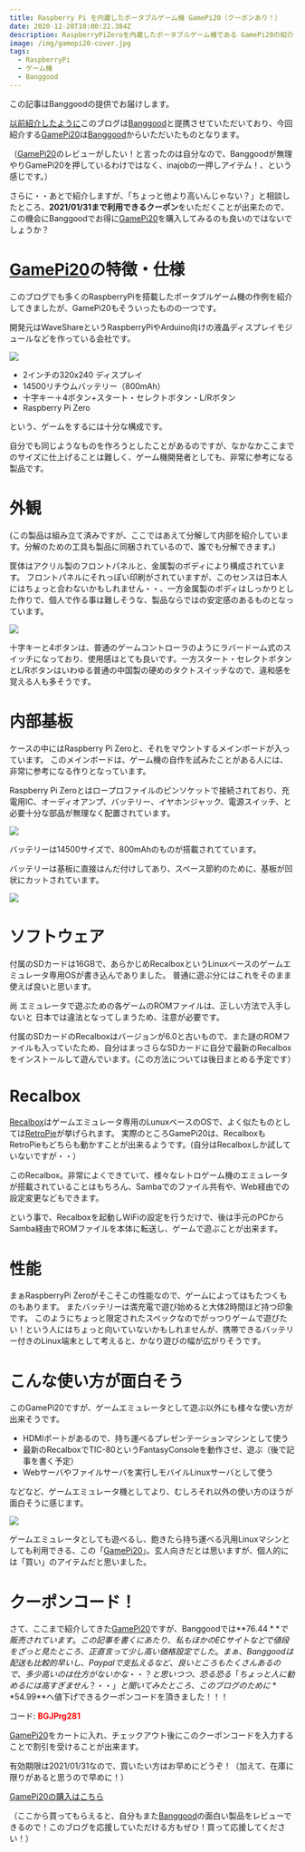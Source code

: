 ```yaml
---
title: Raspberry Pi を内蔵したポータブルゲーム機 GamePi20（クーポンあり！）
date: 2020-12-28T10:00:22.384Z
description: RaspberryPiZeroを内蔵したポータブルゲーム機である GamePi20の紹介と、お得に購入できるクーポンの紹介です。
image: /img/gamepi20-cover.jpg
tags:
  - RaspberryPi
  - ゲーム機
  - Banggood
---
```

この記事はBanggoodの提供でお届けします。

[以前紹介したように](../post/%E4%B8%AD%E5%9B%BDec%E3%82%B5%E3%82%A4%E3%83%88banggood/)このブログは[Banggood](https://jp.banggood.com/?p=0M092355466124202012)と提携させていただいており、今回紹介する[GamePi20](https://jp.banggood.com/Waveshare-GamePi20-16GB-2_0-inch-IPS-Display-Handheld-Video-Game-Console-Based-on-Raspberry-Pi-Zero-Zero-W-Zero-WH-p-1662179.html?p=0M092355466124202012)は[Banggood](https://jp.banggood.com/?p=0M092355466124202012)からいただいたものとなります。

（[GamePi20](https://jp.banggood.com/Waveshare-GamePi20-16GB-2_0-inch-IPS-Display-Handheld-Video-Game-Console-Based-on-Raspberry-Pi-Zero-Zero-W-Zero-WH-p-1662179.html?p=0M092355466124202012)のレビューがしたい！と言ったのは自分なので、Banggoodが無理やりGamePi20を押しているわけではなく、inajobの一押しアイテム！、という感じです。）

さらに・・あとで紹介しますが、「ちょっと他より高いんじゃない？」と相談したところ、**2021/01/31まで利用できるクーポン**をいただくことが出来たので、この機会にBanggoodでお得に[GamePi20](https://jp.banggood.com/Waveshare-GamePi20-16GB-2_0-inch-IPS-Display-Handheld-Video-Game-Console-Based-on-Raspberry-Pi-Zero-Zero-W-Zero-WH-p-1662179.html?p=0M092355466124202012)を購入してみるのも良いのではないでしょうか？

# [GamePi20](https://jp.banggood.com/Waveshare-GamePi20-16GB-2_0-inch-IPS-Display-Handheld-Video-Game-Console-Based-on-Raspberry-Pi-Zero-Zero-W-Zero-WH-p-1662179.html?p=0M092355466124202012)の特徴・仕様

このブログでも多くのRaspberryPiを搭載したポータブルゲーム機の作例を紹介してきましたが、GamePi20もそういったものの一つです。

開発元はWaveShareというRaspberryPiやArduino向けの液晶ディスプレイモジュールなどを作っている会社です。

![](/img/cover.jpg)

* 2インチの320x240 ディスプレイ
* 14500リチウムバッテリー（800mAh）
* 十字キー＋4ボタン+スタート・セレクトボタン・L/Rボタン
* Raspberry Pi Zero

という、ゲームをするには十分な構成です。

自分でも同じようなものを作ろうとしたことがあるのですが、なかなかここまでのサイズに仕上げることは難しく、ゲーム機開発者としても、非常に参考になる製品です。

# 外観

(この製品は組み立て済みですが、ここではあえて分解して内部を紹介しています。分解のための工具も製品に同梱されているので、誰でも分解できます。)

筐体はアクリル製のフロントパネルと、金属製のボディにより構成されています。
フロントパネルにそれっぽい印刷がされていますが、このセンスは日本人にはちょっと合わないかもしれません・・、一方金属製のボディはしっかりとした作りで、個人で作る事は難しそうな、製品ならではの安定感のあるものとなっています。

![](/img/case.jpg)

十字キーと4ボタンは、普通のゲームコントローラのようにラバードーム式のスイッチになっており、使用感はとても良いです。一方スタート・セレクトボタンとL/Rボタンはいわゆる普通の中国製の硬めのタクトスイッチなので、違和感を覚える人も多そうです。

# 内部基板

ケースの中にはRaspberry Pi Zeroと、それをマウントするメインボードが入っています。
このメインボードは、ゲーム機の自作を試みたことがある人には、非常に参考になる作りとなっています。

Raspberry Pi Zeroとはロープロファイルのピンソケットで接続されており、充電用IC、オーディオアンプ、バッテリー、イヤホンジャック、電源スイッチ、と必要十分な部品が無理なく配置されています。

![](/img/inside-1.jpg)

バッテリーは14500サイズで、800mAhのものが搭載されてています。

バッテリーは基板に直接はんだ付けしてあり、スペース節約のために、基板が凹状にカットされています。

![](/img/inside-2.jpg)

# ソフトウェア

付属のSDカードは16GBで、あらかじめRecalboxというLinuxベースのゲームエミュレータ専用OSが書き込んでありました。
普通に遊ぶ分にはこれをそのまま使えば良いと思います。

尚 エミュレータで遊ぶための各ゲームのROMファイルは、正しい方法で入手しないと 日本では違法となってしまうため、注意が必要です。

付属のSDカードのRecalboxはバージョンが6.0と古いもので、また謎のROMファイルも入っていたため、自分はまっさらなSDカードに自分で最新のRecalboxをインストールして遊んでいます。(この方法については後日まとめる予定です）

# Recalbox

[Recalbox](https://www.recalbox.com/)はゲームエミュレータ専用のLunuxベースのOSで、よく似たものとしては[RetroPie](https://retropie.org.uk/)が挙げられます。
実際のところGamePi20は、RecalboxもRetroPieもどちらも動かすことが出来るようです。(自分はRecalboxしか試していないですが・・）

このRecalbox。非常によくできていて、様々なレトロゲーム機のエミュレータが搭載されていることはもちろん、Sambaでのファイル共有や、Web経由での設定変更などもできます。

という事で、Recalboxを起動しWiFiの設定を行うだけで、後は手元のPCからSamba経由でROMファイルを本体に転送し、ゲームで遊ぶことが出来ます。

# 性能

まぁRaspberryPi Zeroがそこそこの性能なので、ゲームによってはもたつくものもあります。
またバッテリーは満充電で遊び始めると大体2時間ほど持つ印象です。
このようにちょっと限定されたスペックなのでがっつりゲームで遊びたい！という人にはちょっと向いていないかもしれませんが、携帯できるバッテリー付きのLinux端末として考えると、かなり遊びの幅が広がりそうです。

# こんな使い方が面白そう

このGamePi20ですが、ゲームエミュレータとして遊ぶ以外にも様々な使い方が出来そうです。

* HDMIポートがあるので、持ち運べるプレゼンテーションマシンとして使う
* 最新のRecalboxでTIC-80というFantasyConsoleを動作させ、遊ぶ（後で記事を書く予定）
* Webサーバやファイルサーバを実行しモバイルLinuxサーバとして使う

などなど、ゲームエミュレータ機としてより、むしろそれ以外の使い方のほうが面白そうに感じます。

![](/img/gamepi-tic80.jpg)

ゲームエミュレータとしても遊べるし、飽きたら持ち運べる汎用Linuxマシンとしても利用できる、この「[GamePi20](https://jp.banggood.com/Waveshare-GamePi20-16GB-2_0-inch-IPS-Display-Handheld-Video-Game-Console-Based-on-Raspberry-Pi-Zero-Zero-W-Zero-WH-p-1662179.html?p=0M092355466124202012)」。玄人向きだとは思いますが、個人的には「買い」のアイテムだと思いました。

# クーポンコード！

さて、ここまで紹介してきた[GamePi20](https://jp.banggood.com/Waveshare-GamePi20-16GB-2_0-inch-IPS-Display-Handheld-Video-Game-Console-Based-on-Raspberry-Pi-Zero-Zero-W-Zero-WH-p-1662179.html?p=0M092355466124202012)ですが、Banggoodでは**$76.44**で販売されています。この記事を書くにあたり、私もほかのECサイトなどで値段をざっと見たところ、正直言って少し高い価格設定でした。
まぁ、Banggoodは配送も比較的早いし、Paypalで支払えるなど、良いところもたくさんあるので、多少高いのは仕方がないかな・・？と思いつつ、恐る恐る「ちょっと人に勧めるには高すぎません？・・」と聞いてみたところ、このブログのために**$54.99**へ値下げできるクーポンコードを頂きました！！！

コード: <span style="color:red;">**BGJPrg281**</a>

[GamePi20](https://jp.banggood.com/Waveshare-GamePi20-16GB-2_0-inch-IPS-Display-Handheld-Video-Game-Console-Based-on-Raspberry-Pi-Zero-Zero-W-Zero-WH-p-1662179.html?p=0M092355466124202012)をカートに入れ、チェックアウト後にこのクーポンコードを入力することで割引を受けることが出来ます。

有効期限は2021/01/31なので、買いたい方はお早めにどうぞ！（加えて、在庫に限りがあると思うので早めに！）

[GamePi20の購入はこちら](https://jp.banggood.com/Waveshare-GamePi20-16GB-2_0-inch-IPS-Display-Handheld-Video-Game-Console-Based-on-Raspberry-Pi-Zero-Zero-W-Zero-WH-p-1662179.html?p=0M092355466124202012)

（ここから買ってもらえると、自分もまた[Banggood](https://jp.banggood.com/?p=0M092355466124202012)の面白い製品をレビューできるので！このブログを応援していただける方もぜひ！買って応援してください！）
